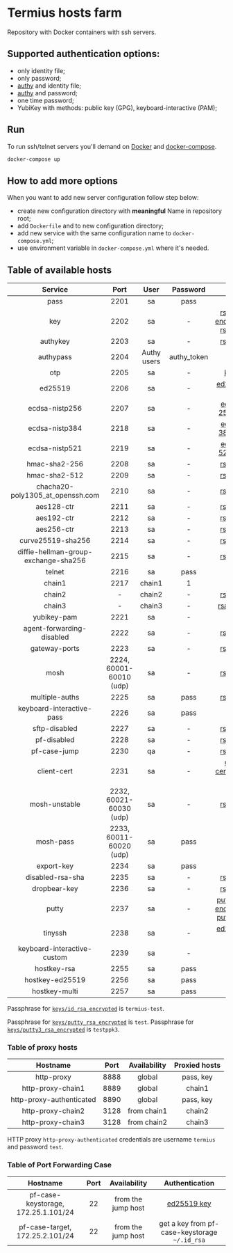 # Termius hosts farm

Repository with Docker containers with ssh servers.

## Supported authentication options:

- only identity file;
- only password;
- [authy](https://www.authy.com) and identity file;
- [authy](https://www.authy.com) and password;
- one time password;
- YubiKey with methods: public key (GPG), keyboard-interactive (PAM);

## Run

To run ssh/telnet servers you'll demand on [Docker](https://www.docker.com)
and [docker-compose](https://pypi.python.org/pypi/docker-compose).

```bash
docker-compose up
```

## How to add more options

When you want to add new server configuration follow step below:

- create new configuration directory with **meaningful** Name in repository root;
- add `Dockerfile` and to new configuration directory;
- add new service with the same configuration name to `docker-compose.yml`;
- use environment variable in `docker-compose.yml` where it's needed.

## Table of available hosts

|               Service                |          Port           |    User     |  Password   |                                        Key                                        |
|:------------------------------------:|:-----------------------:|:-----------:|:-----------:|:---------------------------------------------------------------------------------:|
|                 pass                 |          2201           |     sa      |    pass     |                                         -                                         |
|                 key                  |          2202           |     sa      |      -      |     [rsa key](/keys/id_rsa) <br/> [encrypted rsa key](/keys/id_rsa_encrypted)     |
|               authykey               |          2203           |     sa      |      -      |                              [rsa key](/keys/id_rsa)                              |
|              authypass               |          2204           | Authy users | authy_token |                                         -                                         |
|                 otp                  |          2205           |     sa      |      -      |                               [keys](/otp/keys.txt)                               |
|               ed25519                |          2206           |     sa      |      -      |                          [ed25519 key](/keys/id_ed25519)                          |
|            ecdsa-nistp256            |          2207           |     sa      |      -      |                     [ecDSA 256 key](/keys/id_ecdsa_nistp256)                      |
|            ecdsa-nistp384            |          2218           |     sa      |      -      |                     [ecDSA 384 key](/keys/id_ecdsa_nistp384)                      |
|            ecdsa-nistp521            |          2219           |     sa      |      -      |                     [ecDSA 521 key](/keys/id_ecdsa_nistp521)                      |
|            hmac-sha2-256             |          2208           |     sa      |      -      |                              [rsa key](/keys/id_rsa)                              |
|            hmac-sha2-512             |          2209           |     sa      |      -      |                              [rsa key](/keys/id_rsa)                              |
|   chacha20-poly1305_at_openssh.com   |          2210           |     sa      |      -      |                              [rsa key](/keys/id_rsa)                              |
|              aes128-ctr              |          2211           |     sa      |      -      |                              [rsa key](/keys/id_rsa)                              |
|              aes192-ctr              |          2212           |     sa      |      -      |                              [rsa key](/keys/id_rsa)                              |
|              aes256-ctr              |          2213           |     sa      |      -      |                              [rsa key](/keys/id_rsa)                              |
|          curve25519-sha256           |          2214           |     sa      |      -      |                              [rsa key](/keys/id_rsa)                              |
| diffie-hellman-group-exchange-sha256 |          2215           |     sa      |      -      |                              [rsa key](/keys/id_rsa)                              |
|                telnet                |          2216           |     sa      |    pass     |                                         -                                         |
|                chain1                |          2217           |   chain1    |      1      |                                         -                                         |
|                chain2                |            -            |   chain2    |      -      |                              [rsa key](/keys/id_rsa)                              |
|                chain3                |            -            |   chain3    |      -      |                             [rsa1 key](/keys/id_rsa1)                             |
|             yubikey-pam              |          2221           |     sa      |      -      |                                         -                                         |
|      agent-forwarding-disabled       |          2222           |     sa      |      -      |                              [rsa key](/keys/id_rsa)                              |
|            gateway-ports             |          2223           |     sa      |      -      |                              [rsa key](/keys/id_rsa)                              |
|                 mosh                 | 2224, 60001-60010 (udp) |     sa      |      -      |                              [rsa key](/keys/id_rsa)                              |
|            multiple-auths            |          2225           |     sa      |    pass     |                              [rsa key](/keys/id_rsa)                              |
|      keyboard-interactive-pass       |          2226           |     sa      |    pass     |                                         -                                         |
|            sftp-disabled             |          2227           |     sa      |      -      |                              [rsa key](/keys/id_rsa)                              |
|             pf-disabled              |          2228           |     sa      |      -      |                              [rsa key](/keys/id_rsa)                              |
|             pf-case-jump             |          2230           |     qa      |      -      |                              [rsa key](/keys/id_rsa)                              |
|             client-cert              |          2231           |     sa      |      -      |                   [user certificate key](/client-cert/user-key)                   |
|            mosh-unstable             | 2232, 60021-60030 (udp) |     sa      |      -      |                              [rsa key](/keys/id_rsa)                              |
|              mosh-pass               | 2233, 60011-60020 (udp) |     sa      |    pass     |                                         -                                         |
|              export-key              |          2234           |     sa      |    pass     |                                         -                                         |
|           disabled-rsa-sha           |          2235           |     sa      |      -      |                              [rsa key](/keys/id_rsa)                              |
|             dropbear-key             |          2236           |     sa      |      -      |                              [rsa key](/keys/id_rsa)                              |
|                putty                 |          2237           |     sa      |      -      | [putty key](/keys/putty_rsa)<br/>[encrypted putty key](/keys/putty_rsa_encrypted) |
|               tinyssh                |          2238           |     sa      |      -      |                          [ed25519 key](/keys/id_ed25519)                          |
|     keyboard-interactive-custom      |          2239           |     sa      |      -      |                                         -                                         |
|             hostkey-rsa              |          2255           |     sa      |    pass     |                                         -                                         |
|           hostkey-ed25519            |          2256           |     sa      |    pass     |                                         -                                         |
|            hostkey-multi             |          2257           |     sa      |    pass     |                                         -                                         |

Passphrase for [`keys/id_rsa_encrypted`](/keys/id_rsa_encrypted) is `termius-test`.

Passphrase for [`keys/putty_rsa_encrypted`](/keys/putty_rsa_encrypted) is `test`.
Passphrase for [`keys/putty3_rsa_encrypted`](/keys/putty3_rsa_encrypted) is `testppk3`.

### Table of proxy hosts

|         Hostname         | Port | Availability | Proxied hosts |
|:------------------------:|:----:|:------------:|:-------------:|
|        http-proxy        | 8888 |    global    |   pass, key   |
|    http-proxy-chain1     | 8889 |    global    |    chain1     |
| http-proxy-authenticated | 8890 |    global    |   pass, key   |
|    http-proxy-chain2     | 3128 | from chain1  |    chain2     |
|    http-proxy-chain3     | 3128 | from chain2  |    chain3     |

HTTP proxy `http-proxy-authenticated` credentials are username `termius` and password `test`.

### Table of Port Forwarding Case

|              Hostname               | Port |    Availability    |                Authentication                 |
|:-----------------------------------:|:----:|:------------------:|:---------------------------------------------:|
| pf-case-keystorage, 172.25.1.101/24 |  22  | from the jump host |      [ed25519 key](/keys/id_ed25519.pub)      |
|   pf-case-target, 172.25.2.101/24   |  22  | from the jump host | get a key from pf-case-keystorage `~/.id_rsa` |


